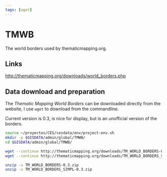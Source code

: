 ```yaml
---
tags: [wget]
---
```

# TMWB 

The world borders used by thematicmapping.org.

## Links 

http://thematicmapping.org/downloads/world_borders.php

## Data download and preparation

The *Thematic Mapping World Borders* can be downloaded directly from the website, I use `wget` to download from the commandline. 

Current version is 0.3, is nice for display, but is an unofficial version of the borders.

```sh
source ~/proyectos/CES/cesdata/env/project-env.sh
mkdir -p $GISDATA/admin/global/TMWB/
cd $GISDATA/admin/global/TMWB/

wget --continue http://thematicmapping.org/downloads/TM_WORLD_BORDERS-0.3.zip
wget --continue http://thematicmapping.org/downloads/TM_WORLD_BORDERS_SIMPL-0.3.zip

unzip -u TM_WORLD_BORDERS-0.3.zip
unzip -u TM_WORLD_BORDERS_SIMPL-0.3.zip 
```
